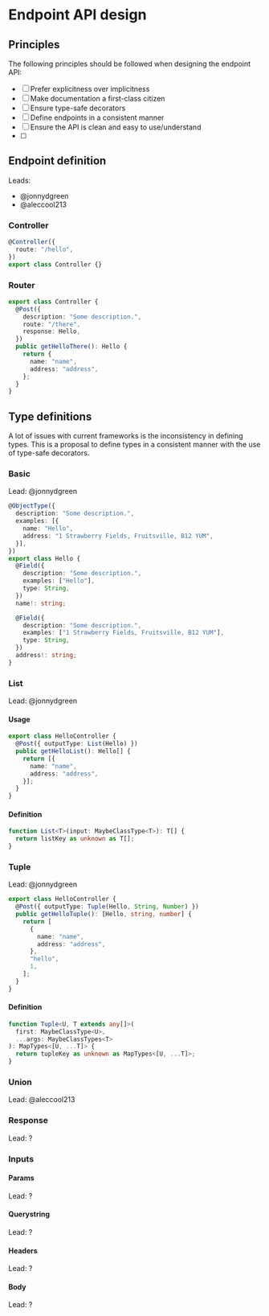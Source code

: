 # Endpoint API design

## Principles

The following principles should be followed when designing the endpoint API:

- [ ] Prefer explicitness over implicitness
- [ ] Make documentation a first-class citizen
- [ ] Ensure type-safe decorators
- [ ] Define endpoints in a consistent manner
- [ ] Ensure the API is clean and easy to use/understand
- [ ]

## Endpoint definition

Leads:

- @jonnydgreen
- @aleccool213

### Controller

```typescript
@Controller({
  route: "/hello",
})
export class Controller {}
```

### Router

```typescript
export class Controller {
  @Post({
    description: "Some description.",
    route: "/there",
    response: Hello,
  })
  public getHelloThere(): Hello {
    return {
      name: "name",
      address: "address",
    };
  }
}
```

## Type definitions

A lot of issues with current frameworks is the inconsistency in defining types.
This is a proposal to define types in a consistent manner with the use of
type-safe decorators.

### Basic

Lead: @jonnydgreen

```typescript
@ObjectType({
  description: "Some description.",
  examples: [{
    name: "Hello",
    address: "1 Strawberry Fields, Fruitsville, B12 YUM",
  }],
})
export class Hello {
  @Field({
    description: "Some description.",
    examples: ["Hello"],
    type: String,
  })
  name!: string;

  @Field({
    description: "Some description.",
    examples: ["1 Strawberry Fields, Fruitsville, B12 YUM"],
    type: String,
  })
  address!: string;
}
```

### List

Lead: @jonnydgreen

#### Usage

```typescript
export class HelloController {
  @Post({ outputType: List(Hello) })
  public getHelloList(): Hello[] {
    return [{
      name: "name",
      address: "address",
    }];
  }
}
```

#### Definition

```typescript
function List<T>(input: MaybeClassType<T>): T[] {
  return listKey as unknown as T[];
}
```

### Tuple

Lead: @jonnydgreen

```typescript
export class HelloController {
  @Post({ outputType: Tuple(Hello, String, Number) })
  public getHelloTuple(): [Hello, string, number] {
    return [
      {
        name: "name",
        address: "address",
      },
      "hello",
      1,
    ];
  }
}
```

#### Definition

```typescript
function Tuple<U, T extends any[]>(
  first: MaybeClassType<U>,
  ...args: MaybeClassTypes<T>
): MapTypes<[U, ...T]> {
  return tupleKey as unknown as MapTypes<[U, ...T]>;
}
```

### Union

Lead: @aleccool213

### Response

Lead: ?

### Inputs

#### Params

Lead: ?

#### Querystring

Lead: ?

#### Headers

Lead: ?

#### Body

Lead: ?
